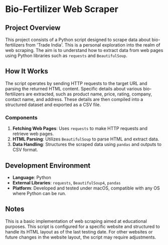 # Bio-Fertilizer Web Scraper

## Project Overview

This project consists of a Python script designed to scrape data about bio-fertilizers from 'Trade India'. This is a personal exploration into the realm of web scraping. The aim is to understand how to extract data from web pages using Python libraries such as `requests` and `BeautifulSoup`.

## How It Works

The script operates by sending HTTP requests to the target URL and parsing the returned HTML content. Specific details about various bio-fertilizers are extracted, such as product name, price, rating, company, contact name, and address. These details are then compiled into a structured dataset and exported as a CSV file.

### Components

1. **Fetching Web Pages**: Uses `requests` to make HTTP requests and retrieve web pages.
2. **HTML Parsing**: Utilizes `BeautifulSoup` to parse HTML and extract data.
3. **Data Handling**: Structures the scraped data using `pandas` and outputs to CSV format.

## Development Environment

- **Language**: Python
- **External Libraries**: `requests`, `BeautifulSoup4`, `pandas`
- **Platform**: Developed and tested under macOS, compatible with any OS where Python can be run.

## Notes

This is a basic implementation of web scraping aimed at educational purposes. This script is configured for a specific website and structured to handle its HTML layout as of the last testing date. For other websites or future changes in the website layout, the script may require adjustments.

